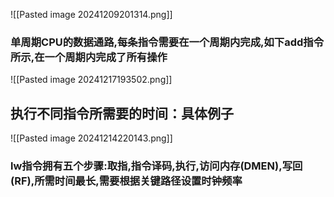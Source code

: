![[Pasted image 20241209201314.png]]
### 单周期CPU的数据通路,每条指令需要在一个周期内完成,如下add指令所示,在一个周期内完成了所有操作
![[Pasted image 20241217193502.png]]

## 执行不同指令所需要的时间：具体例子
![[Pasted image 20241214220143.png]]
### lw指令拥有五个步骤:取指,指令译码,执行,访问内存(DMEN),写回(RF),所需时间最长,需要根据关键路径设置时钟频率